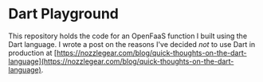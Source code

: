 # Dart Playground

This repository holds the code for an OpenFaaS function I built using the Dart language. I wrote a post on the reasons I've decided *not* to use Dart in production at [https://nozzlegear.com/blog/quick-thoughts-on-the-dart-language](https://nozzlegear.com/blog/quick-thoughts-on-the-dart-language).